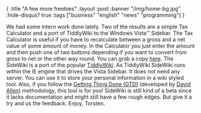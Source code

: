 {
  :title "A few more freebies"
  :layout :post
  :banner "/img/home-bg.jpg"
  :hide-disqus? true
  :tags ["business" "english" "news" "programming"]
}

We had some intern work done lately. Two of the results are a simple Tax Calculator and a port of TiddlyWiki to the Windows Vista™ Sidebar. The Tax Calculator is useful if you have to recalculate between a gross and a net value of some amount of money. In the Calculator you just enter the amount and then push one of two buttons depending if you want to convert from gross to net or the other way round. You can grab a copy [here](http://cms.agynamix.de/downloads/cat_view-2.html). The SideWiki is a port of the popular [TiddlyWiki](http://www.tiddlywiki.com/). As TiddlyWiki SideWiki runs within the IE engine that drives the Vista Sidebar. It does not need any server. You can use it to store your personal information in a wiki styled tool. Also, if you follow the [Getting Thing Done (GTD)](http://de.wikipedia.org/wiki/Getting_Things_Done) (developed by [David Allen](http://www.davidco.com/)) methodology, this tool is for you! SideWiki is still kind of a beta since it lacks documentation and might still have a few rough edges. But give it a try and us the feedback. Enjoy, Torsten.
